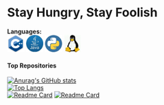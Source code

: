 # Stay Hungry, Stay Foolish
**Languages:**  
<code><img height="40" src="/assets/icons/cpp.png"></code>
<code><img height="40" src="/assets/icons/java.png"></code>
<code><img height="40" src="/assets/icons/python.png"></code>
<code><img height="40" src="/assets/icons/linux.png"></code>

#### Top Repositories
[![Anurag's GitHub stats](https://github-readme-stats.vercel.app/api?username=SandroDickens&count_private=true&show_icons=true)](https://github.com/SandroDickens/lwhttpd)  
[![Top Langs](https://github-readme-stats.vercel.app/api/top-langs/?username=SandroDickens&layout=compact)](https://github.com/SandroDickens/lwhttpd)  
[![Readme Card](https://github-readme-stats.vercel.app/api/pin/?username=SandroDickens&repo=lwhttpd)](https://github.com/SandroDickens/lwhttpd)
[![Readme Card](https://github-readme-stats.vercel.app/api/pin/?username=SandroDickens&repo=log4cpp)](https://github.com/SandroDickens/log4cpp)  
